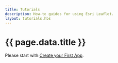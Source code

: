 ```yaml
---
title: Tutorials
description: How-to guides for using Esri Leaflet.
layout: tutorials.hbs
---
```


# {{ page.data.title }}

Please start with [Create your First App](create-your-first-app.html).
